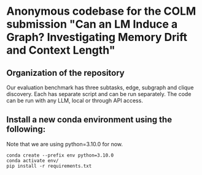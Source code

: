 # Anonymous codebase for the COLM submission "Can an LM Induce a Graph? Investigating Memory Drift and Context Length"

## Organization of the repository
Our evaluation benchmark has three subtasks, edge, subgraph and clique discovery. Each has separate script and can be run separately. The code can be run with any LLM, local or through API access.

## Install a new conda environment using the following:
Note that we are using python=3.10.0 for now.
```console
conda create --prefix env python=3.10.0
conda activate env/
pip install -r requirements.txt
```

